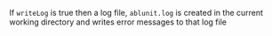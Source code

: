 If `writeLog` is true then a log file, `ablunit.log` is created in the current working directory and writes error messages to that log file
